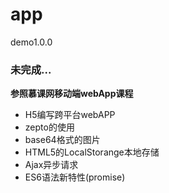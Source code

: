 # app
demo1.0.0
### 未完成...<br />
**参照慕课网移动端webApp课程**<br />
* H5编写跨平台webAPP<br />
* zepto的使用<br />
* base64格式的图片<br />
* HTML5的LocalStorange本地存储<br />
* Ajax异步请求<br/>
* ES6语法新特性(promise)<br/>
